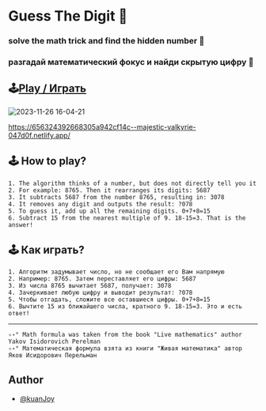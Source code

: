 # Guess The Digit 🎲 
### solve the math trick and find the hidden number 🧐
### разгадай математический фокус и найди скрытую цифру 🧐
## 🕹️[Play / Играть](https://656324392668305a942cf14c--majestic-valkyrie-047d0f.netlify.app/)



![2023-11-26 16-04-21](https://github.com/kuanJoy/guess-the-digit/assets/121744592/1e6b2442-1ce0-4ecc-8803-0adc4cf320e6)

https://656324392668305a942cf14c--majestic-valkyrie-047d0f.netlify.app/

## 🕹️ How to play?

    1. The algorithm thinks of a number, but does not directly tell you it
    2. For example: 8765. Then it rearranges its digits: 5687
    3. It subtracts 5687 from the number 8765, resulting in: 3078
    4. It removes any digit and outputs the result: ?078
    5. To guess it, add up all the remaining digits. 0+7+8=15
    6. Subtract 15 from the nearest multiple of 9. 18-15=3. That is the answer!

## 🕹️ Как играть?

    1. Алгоритм задумывает число, но не сообщает его Вам напрямую 
    2. Например: 8765. Затем переставляет его цифры: 5687
    3. Из числа 8765 вычитает 5687, получает: 3078
    4. Зачеркивает любую цифру и выводит результат: ?078
    5. Чтобы отгадать, сложите все оставшиеся цифры. 0+7+8=15
    6. Вычтите 15 из ближайшего числа, кратного 9. 18-15=3. Это и есть ответ!

----------------------------------------------------------------------------
    ✧˖° Math formula was taken from the book "Live mathematics" author Yakov Isidorovich Perelman
    ✧˖° Математическая формула взята из книги "Живая математика" автор Яков Исидорович Перельман

## Author
- [@kuanJoy](https://www.github.com/kuanJoy)



